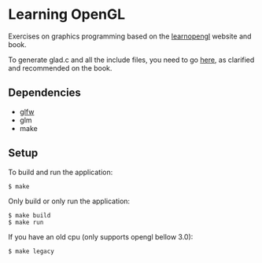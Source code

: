 # Learning OpenGL

Exercises on graphics programming based on the [learnopengl](https://learnopengl.com) website and book.

To generate glad.c and all the include files, you need to go [here](https://glad.dav1d.de), as clarified and recommended on the book.

## Dependencies

- [glfw](https://www.glfw.org)
- glm
- make

## Setup

To build and run the application:

```console
$ make
```

Only build or only run the application:

```console
$ make build
$ make run
```

If you have an old cpu (only supports opengl bellow 3.0):

```console
$ make legacy
```
